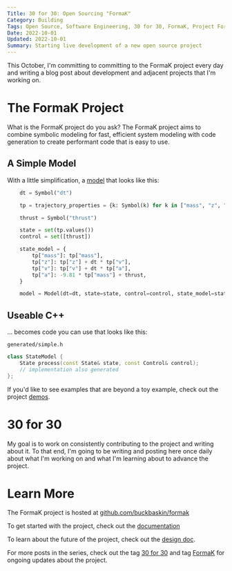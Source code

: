 ```yaml
---
Title: 30 for 30: Open Sourcing "FormaK"
Category: Building
Tags: Open Source, Software Engineering, 30 for 30, FormaK, Project FormaK
Date: 2022-10-01
Updated: 2022-10-01
Summary: Starting live development of a new open source project
---
```


This October, I'm committing to committing to the FormaK project every day and writing a
blog post about development and adjacent projects that I'm working on.

# The FormaK Project

What is the FormaK project do you ask? The FormaK project aims to combine symbolic 
modeling for fast, efficient system modeling with code generation to create performant
code that is easy to use.

## A Simple Model

With a little simplification, a
[model](https://github.com/buckbaskin/formak/blob/master/featuretests/python_ui_demo/simple_test.py)
that looks like this:

```python
    dt = Symbol("dt")

    tp = trajectory_properties = {k: Symbol(k) for k in ["mass", "z", "v", "a"]}

    thrust = Symbol("thrust")

    state = set(tp.values())
    control = set([thrust])

    state_model = {
        tp["mass"]: tp["mass"],
        tp["z"]: tp["z"] + dt * tp["v"],
        tp["v"]: tp["v"] + dt * tp["a"],
        tp["a"]: -9.81 * tp["mass"] + thrust,
    }

    model = Model(dt=dt, state=state, control=control, state_model=state_model)
```

## Useable C++

... becomes code you can use that looks like this:

`generated/simple.h`
```c++
class StateModel {
    State process(const State& state, const Control& control);
    // implementation also generated
};
```

If you'd like to see examples that are beyond a toy example, check out the project 
[demos](https://github.com/buckbaskin/formak/tree/master/demo/src).

# 30 for 30

My goal is to work on consistently contributing to the project and writing about it. To that
end, I'm going to be writing and posting here once daily about what I'm working on and what
I'm learning about to advance the project.

# Learn More

The FormaK project is hosted at [github.com/buckbaskin/formak](https://github.com/buckbaskin/formak) 

To get started with the project, check out the [documentation](https://github.com/buckbaskin/formak/blob/master/docs/getting-started.md)

To learn about the future of the project, check out the [design doc](https://github.com/buckbaskin/formak/blob/master/designs/formak_v0.md).

For more posts in the series, check out the tag [30 for 30](buckbaskin.com/blog/tag/30-for-30.html) and tag [FormaK](buck.baskin/blog/tag/foramk.html) for ongoing updates about the project.
